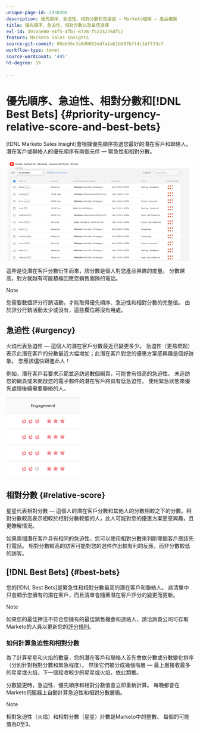 ```yaml
---
unique-page-id: 2950396
description: 優先順序、急迫性、相對分數和首選值 — Marketo檔案 — 產品檔案
title: 優先順序、急迫性、相對分數以及最佳選擇
exl-id: 391aae00-e4f5-4fb1-8728-f5224276dfc2
feature: Marketo Sales Insights
source-git-commit: 09a656c3a0d0002edfa1a61b987bff4c1dff33cf
workflow-type: tm+mt
source-wordcount: '445'
ht-degree: 1%

---
```


# 優先順序、急迫性、相對分數和[!DNL Best Bets] {#priority-urgency-relative-score-and-best-bets}

[!DNL Marketo Sales Insight]會根據優先順序挑選您最好的潛在客戶和聯絡人。 潛在客戶或聯絡人的優先順序有兩個元件 — 緊急性和相對分數。

![](assets/priority-urgency-relative-score-and-best-bets-1.png)

這些是從潛在客戶分數衍生而來，該分數是個人對您產品興趣的度量。 分數越高，對方就越有可能積極回應您銷售團隊的電話。

>[!NOTE]
>
>您需要數個評分行銷活動，才能取得優先順序、急迫性和相對分數的完整值。  由於評分行銷活動太少或沒有，這些欄位將沒有用處。

## 急迫性 {#urgency}

火焰代表急迫性 — 這個人的潛在客戶分數最近已變更多少。 急迫性（更易燃起）表示此潛在客戶的分數最近大幅增加；此潛在客戶對您的優惠方案感興趣是個好跡象。 您應該儘快跟進此人！

例如，潛在客戶若要求示範並造訪過數個網頁，可能會有很高的急迫性。 未造訪您的網頁或未開啟您的電子郵件的潛在客戶將具有低急迫性。 使用緊急狀態來優先處理後續需要聯絡的人。

![](assets/priority-urgency-relative-score-and-best-bets-2.png)

## 相對分數 {#relative-score}

星星代表相對分數 — 這個人的潛在客戶分數和其他人的分數相較之下的分數。相對分數較高表示相較於相對分數較低的人，此人可能對您的優惠方案更感興趣，且更瞭解情況。

如果兩個潛在客戶具有相同的急迫性，您可以使用相對分數來判斷哪個客戶應該先打電話。 相對分數較高的訪客可能對您的選件作出較有利的反應，而非分數較低的訪客。

## [!DNL Best Bets] {#best-bets}

您的[!DNL Best Bets]是緊急性和相對分數最高的潛在客戶和聯絡人。 該清單中只會顯示您擁有的潛在客戶，而且清單會隨著潛在客戶評分的變更而更新。

>[!NOTE]
>
>如果您的最佳押注不符合您擁有的最佳銷售機會和連絡人，請洽詢貴公司可存取Marketo的人員以更新您的[評分規則](/help/marketo/getting-started/quick-wins/simple-scoring.md)。

### 如何計算急迫性和相對分數

為了計算星星和火焰的數量，您的潛在客戶和聯絡人首先會依分數或分數變化排序（分別針對相對分數和緊急程度）。 然後它們被分成幾個階層 — 最上層接收最多的星星或火焰，下一個接收較少的星星或火焰，依此類推。

分數變更時，急迫性、優先順序和相對分數值會立即重新計算。 每晚都會在Marketo伺服器上自動計算急迫性和相對分數層級。

>[!NOTE]
>
>相對急迫性（火焰）和相對分數（星星）計數是Marketo中的整數。 每個的可能值為0至3。
